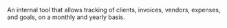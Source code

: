 An internal tool that allows tracking of clients, invoices, vendors, expenses, and goals, on a monthly and yearly basis.
